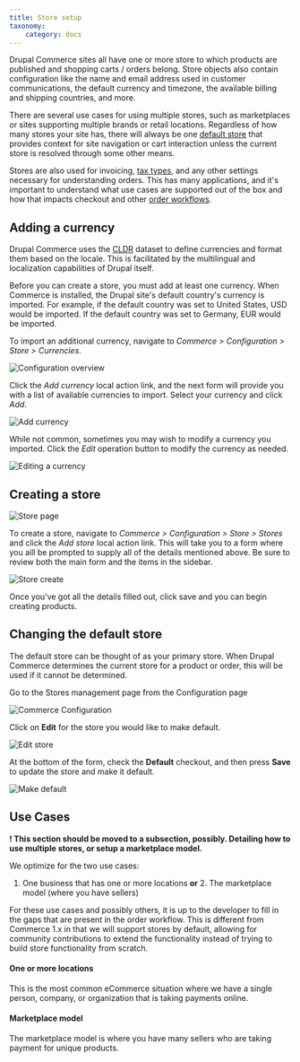 ```yaml
---
title: Store setup
taxonomy:
    category: docs
---
```


Drupal Commerce sites all have one or more store to which products are published and shopping carts / orders belong. Store objects also contain configuration like the name and email address used in customer communications, the default currency and timezone, the available billing and shipping countries, and more.

There are several use cases for using multiple stores, such as marketplaces or sites supporting multiple brands or retail locations. Regardless of how many stores your site has, there will always be one [default store](#changing-the-default-store) that provides context for site navigation or cart interaction unless the current store is resolved through some other means.

Stores are also used for invoicing, [tax types](./taxes.md), and any other settings necessary for understanding orders. This has many applications, and it's important to understand what use cases are supported out of the box and how that impacts checkout and other [order workflows](./orders.md).

## Adding a currency

Drupal Commerce uses the [CLDR](http://cldr.unicode.org/) dataset to define currencies and format them based on the locale. This is facilitated by the multilingual and localization capabilities of Drupal itself.

Before you can create a store, you must add at least one currency. When Commerce is installed, the Drupal site's default country's currency is imported. For example, if the default country was set to United States, USD would be imported. If the default country was set to Germany, EUR would be imported.

To import an additional currency, navigate to *Commerce > Configuration > Store > Currencies*.

![Configuration overview](./images/commerce-configuration.png)

Click the *Add currency* local action link, and the next form will provide you with a list of available currencies to import. Select your currency and click *Add*.

![Add currency](./images/add-currency.png)

While not common, sometimes you may wish to modify a currency you imported. Click the *Edit* operation button to modify the currency as needed.

![Editing a currency](./images/currency-edit.png)

## Creating a store

![Store page](./images/store-landing-page2.png)

To create a store, navigate to *Commerce > Configuration > Store > Stores* and click the *Add store* local action link. This will take you to a form where you aill be prompted to supply all of the details mentioned above. Be sure to review both the main form and the items in the sidebar.

![Store create](./images/store-add.png)

Once you’ve got all the details filled out, click save and you can begin creating products.

## Changing the default store

The default store can be thought of as your primary store. When Drupal Commerce determines the current store for a product or order, this will be used if it cannot be determined.

Go to the Stores management page from the Configuration page

![Commerce Configuration](./images/configuration-store.png)

Click on **Edit** for the store you would like to make default.

![Edit store](./images/stores-edit-a-store.png)

At the bottom of the form, check the **Default** checkout, and then press **Save** to update the store and make it default.

![Make default](./images/edit-store-check-default.png)

## Use Cases

**! This section should be moved to a subsection, possibly. Detailing how to use multiple stores, or setup a marketplace model.**

We optimize for the two use cases:

1. One business that has one or more locations **or** 2. The marketplace model (where you have sellers)

For these use cases and possibly others, it is up to the developer to
fill in the gaps that are present in the order workflow. This is
different from Commerce 1.x in that we will support stores by default,
allowing for community contributions to extend the functionality instead
of trying to build store functionality from scratch.

#### One or more locations

This is the most common eCommerce situation where we have a single
person, company, or organization that is taking payments online.

#### Marketplace model

The marketplace model is where you have many sellers who are taking
payment for unique products.
